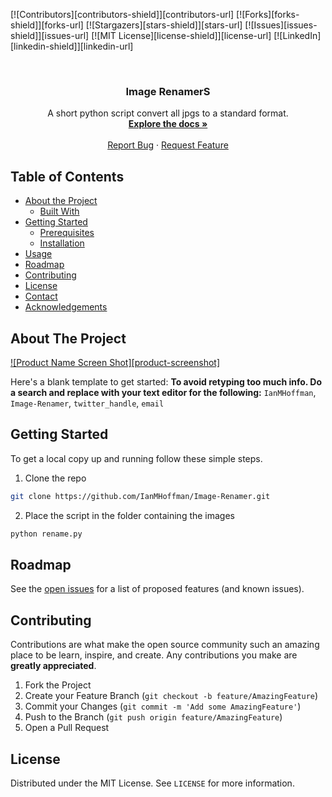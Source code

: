 <!--
*** Thanks for checking out this README Template. If you have a suggestion that would
*** make this better, please fork the repo and create a pull request or simply open
*** an issue with the tag "enhancement".
*** Thanks again! Now go create something AMAZING! :D
***
***
***
*** To avoid retyping too much info. Do a search and replace for the following:
*** IanMHoffman, Image-Renamer, twitter_handle, email
-->





<!-- PROJECT SHIELDS -->
<!--
*** I'm using markdown "reference style" links for readability.
*** Reference links are enclosed in brackets [ ] instead of parentheses ( ).
*** See the bottom of this document for the declaration of the reference variables
*** for contributors-url, forks-url, etc. This is an optional, concise syntax you may use.
*** https://www.markdownguide.org/basic-syntax/#reference-style-links
-->
[![Contributors][contributors-shield]][contributors-url]
[![Forks][forks-shield]][forks-url]
[![Stargazers][stars-shield]][stars-url]
[![Issues][issues-shield]][issues-url]
[![MIT License][license-shield]][license-url]
[![LinkedIn][linkedin-shield]][linkedin-url]



<!-- PROJECT LOGO -->
<br />
<p align="center">
  <h3 align="center">Image RenamerS</h3>

  <p align="center">
    A short python script convert all jpgs to a standard format.
    <br />
    <a href="https://github.com/IanMHoffman/Image-Renamer"><strong>Explore the docs »</strong></a>
    <br />
    <br />
    <a href="https://github.com/IanMHoffman/Image-Renamer/issues">Report Bug</a>
    ·
    <a href="https://github.com/IanMHoffman/Image-Renamer/issues">Request Feature</a>
  </p>
</p>



<!-- TABLE OF CONTENTS -->
## Table of Contents

* [About the Project](#about-the-project)
  * [Built With](#built-with)
* [Getting Started](#getting-started)
  * [Prerequisites](#prerequisites)
  * [Installation](#installation)
* [Usage](#usage)
* [Roadmap](#roadmap)
* [Contributing](#contributing)
* [License](#license)
* [Contact](#contact)
* [Acknowledgements](#acknowledgements)



<!-- ABOUT THE PROJECT -->
## About The Project

[![Product Name Screen Shot][product-screenshot]](https://example.com)

Here's a blank template to get started:
**To avoid retyping too much info. Do a search and replace with your text editor for the following:**
`IanMHoffman`, `Image-Renamer`, `twitter_handle`, `email`


<!-- GETTING STARTED -->
## Getting Started

To get a local copy up and running follow these simple steps.

1.  Clone the repo
```sh
git clone https://github.com/IanMHoffman/Image-Renamer.git
```
2.  Place the script in the folder containing the images
```sh
python rename.py
```


<!-- ROADMAP -->
## Roadmap

See the [open issues](https://github.com/IanMHoffman/Image-Renamer/issues) for a list of proposed features (and known issues).



<!-- CONTRIBUTING -->
## Contributing

Contributions are what make the open source community such an amazing place to be learn, inspire, and create. Any contributions you make are **greatly appreciated**.

1. Fork the Project
2. Create your Feature Branch (`git checkout -b feature/AmazingFeature`)
3. Commit your Changes (`git commit -m 'Add some AmazingFeature'`)
4. Push to the Branch (`git push origin feature/AmazingFeature`)
5. Open a Pull Request



<!-- LICENSE -->
## License

Distributed under the MIT License. See `LICENSE` for more information.
